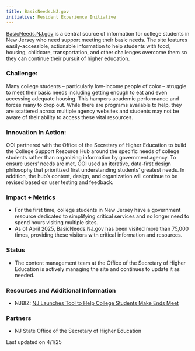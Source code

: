 ```yaml
---
title: BasicNeeds.NJ.gov
initiative: Resident Experience Initiative
---
```


[BasicNeeds.NJ.gov](http://BasicNeeds.NJ.Gov) is a central source of information for college students in New Jersey who need support meeting their basic needs. The site features easily-accessible, actionable information to help students with food, housing, childcare, transportation, and other challenges overcome them so they can continue their pursuit of higher education.

### Challenge:

Many college students – particularly low-income people of color – struggle to meet their basic needs including getting enough to eat and even accessing adequate housing. This hampers academic performance and forces many to drop out. While there are programs available to help, they are scattered across multiple agency websites and students may not be aware of their ability to access these vital resources.

### Innovation In Action:

OOI partnered with the Office of the Secretary of Higher Education to build the College Support Resource Hub around the specific needs of college students rather than organizing information by government agency. To ensure users’ needs are met, OOI used an iterative, data-first design philosophy that prioritized first understanding students’ greatest needs. In addition, the hub’s content, design, and organization will continue to be revised based on user testing and feedback.

### Impact \+ Metrics

* For the first time, college students in New Jersey have a government resource dedicated to simplifying critical services and no longer need to spend hours visiting multiple sites.  
* As of April 2025, BasicNeeds.NJ.gov has been visited more than 75,000 times, providing these visitors with critical information and resources. 

### Status

* The content management team at the Office of the Secretary of Higher Education is actively managing the site and continues to update it as needed. 

### Resources and Additional Information

* NJBIZ: [NJ Launches Tool to Help College Students Make Ends Meet](https://njbiz.com/njs-launches-tool-to-help-college-students-make-ends-meet/)

### Partners

* NJ State Office of the Secretary of Higher Education

Last updated on 4/1/25
